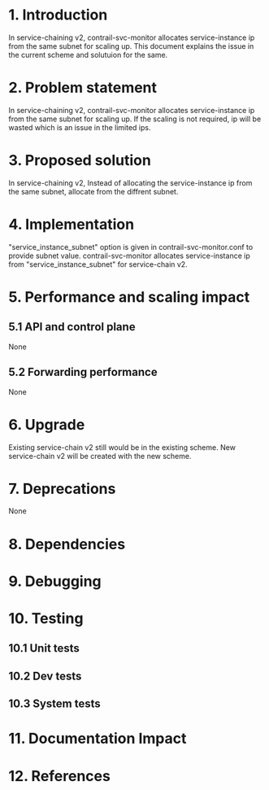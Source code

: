 # 1. Introduction
In service-chaining v2, contrail-svc-monitor allocates service-instance ip from the same subnet for scaling up. This document explains the issue in the current scheme and solutuion for the same.

# 2. Problem statement
In service-chaining v2, contrail-svc-monitor allocates service-instance ip from the same subnet for scaling up. If the scaling is not required, ip will be wasted which is an issue in the limited ips.

# 3. Proposed solution
In service-chaining v2, Instead of allocating the service-instance ip from the same subnet, allocate from the diffrent subnet.

# 4. Implementation
"service_instance_subnet" option is given in contrail-svc-monitor.conf to provide subnet value. contrail-svc-monitor allocates service-instance ip from "service_instance_subnet" for service-chain v2.

# 5. Performance and scaling impact

## 5.1 API and control plane
None

## 5.2 Forwarding performance
None

# 6. Upgrade
  Existing service-chain v2 still would be in the existing scheme.
  New service-chain v2 will be created with the new scheme.

# 7. Deprecations
None

# 8. Dependencies

# 9. Debugging

# 10. Testing
## 10.1 Unit tests
## 10.2 Dev tests
## 10.3 System tests

# 11. Documentation Impact

# 12. References
